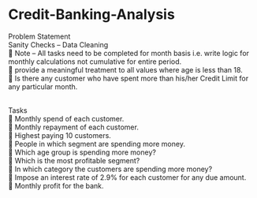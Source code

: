 # Credit-Banking-Analysis
Problem Statement
<br>
Sanity Checks – Data Cleaning
<br>
 Note – All tasks need to be completed for month basis i.e. write logic for monthly calculations not 
cumulative for entire period.
<br>
 provide a meaningful treatment to all values where age is less than 18.
<br>
 Is there any customer who have spent more than his/her Credit Limit for any particular month.
<br><br>

Tasks
<br>
 Monthly spend of each customer.
<br>
 Monthly repayment of each customer.
<br>
 Highest paying 10 customers.
<br>
 People in which segment are spending more money.
<br>
 Which age group is spending more money?
<br>
 Which is the most profitable segment?
<br>
 In which category the customers are spending more money?
<br>
 Impose an interest rate of 2.9% for each customer for any due amount.
<br>
 Monthly profit for the bank.
